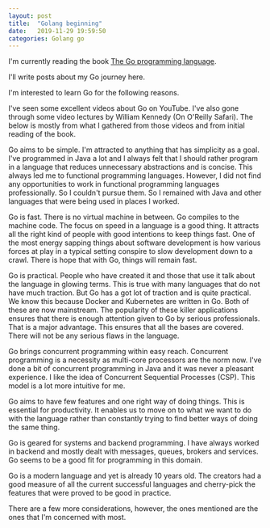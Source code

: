 ```yaml
---
layout: post
title:  "Golang beginning"
date:   2019-11-29 19:59:50 
categories: Golang go
---
```


I'm currently reading the book [The Go programming language](https://www.gopl.io/).

I'll write posts about my Go journey here. 

I'm interested to learn Go for the following reasons.

I've seen some excellent videos about Go on YouTube. I've also gone through some video lectures by William Kennedy (On O'Reilly Safari). The below is mostly from what I gathered from those videos and from initial reading of the book.

Go aims to be simple. I'm attracted to anything that has simplicity as a goal. I've programmed in Java a lot and I always felt that I should rather program in a language that reduces unnecessary abstractions and is concise. This always led me to functional programming languages. However, I did not find any opportunities to work in functional programming languages professionally. So I couldn't pursue them. So I remained with Java and other languages that were being used in places I worked.

Go is fast. There is no virtual machine in between. Go compiles to the machine code. The focus on speed in a language is a good thing. It attracts all the right kind of people with good intentions to keep things fast. One of the most energy sapping things about software development is how various forces at play in a typical setting conspire to slow development down to a crawl. There is hope that with Go, things will remain fast.


Go is practical. People who have created it and those that use it talk about the language in glowing terms. This is true with many languages that do not have much traction. But Go has a got lot of traction and is quite practical. We know this because Docker and Kubernetes are written in Go. Both of these are now mainstream. The popularity of these killer applications ensures that there is enough attention given to Go by serious professionals. That is a major advantage. This ensures that all the bases are covered. There will not be any serious flaws in the language. 

Go brings concurrent programming within easy reach. Concurrent programming is a necessity as multi-core processors are the norm now. I've done a bit of concurrent programming in Java and it was never a pleasant experience. I like the idea of Concurrent Sequential Processes (CSP). This model is a lot more intuitive for me.

Go aims to have few features and one right way of doing things. This is essential for productivity. It enables us to move on to what we want to do with the language rather than constantly trying to find better ways of doing the same thing. 

Go is geared for systems and backend programming. I have always worked in backend and mostly dealt with messages, queues, brokers and services. Go seems to be a good fit for programming in this domain.  

Go is a modern language and yet is already 10 years old. The creators had a good measure of all the current successful languages and cherry-pick the features that were proved to be good in practice.

There are a few more considerations, however, the ones mentioned are the ones that I'm concerned with most.